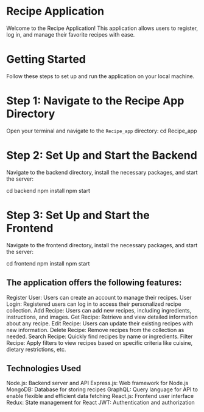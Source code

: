 # Recipe Application

Welcome to the Recipe Application! This application allows users to register, log in, and manage their favorite recipes with ease.

# Getting Started

Follow these steps to set up and run the application on your local machine.

# Step 1: Navigate to the Recipe App Directory

Open your terminal and navigate to the `Recipe_app` directory:
cd Recipe_app

# Step 2: Set Up and Start the Backend
Navigate to the backend directory, install the necessary packages, and start the server:

cd backend
npm install
npm start

# Step 3: Set Up and Start the Frontend

Navigate to the frontend directory, install the necessary packages, and start the server:

cd frontend
npm install
npm start


## The application offers the following features:

Register User: Users can create an account to manage their recipes.
User Login: Registered users can log in to access their personalized recipe collection.
Add Recipe: Users can add new recipes, including ingredients, instructions, and images.
Get Recipe: Retrieve and view detailed information about any recipe.
Edit Recipe: Users can update their existing recipes with new information.
Delete Recipe: Remove recipes from the collection as needed.
Search Recipe: Quickly find recipes by name or ingredients.
Filter Recipe: Apply filters to view recipes based on specific criteria like cuisine, dietary restrictions, etc.

## Technologies Used

Node.js: Backend server and API
Express.js: Web framework for Node.js
MongoDB: Database for storing recipes
GraphQL: Query language for API to enable flexible and efficient data fetching
React.js: Frontend user interface
Redux: State management for React
JWT: Authentication and authorization
